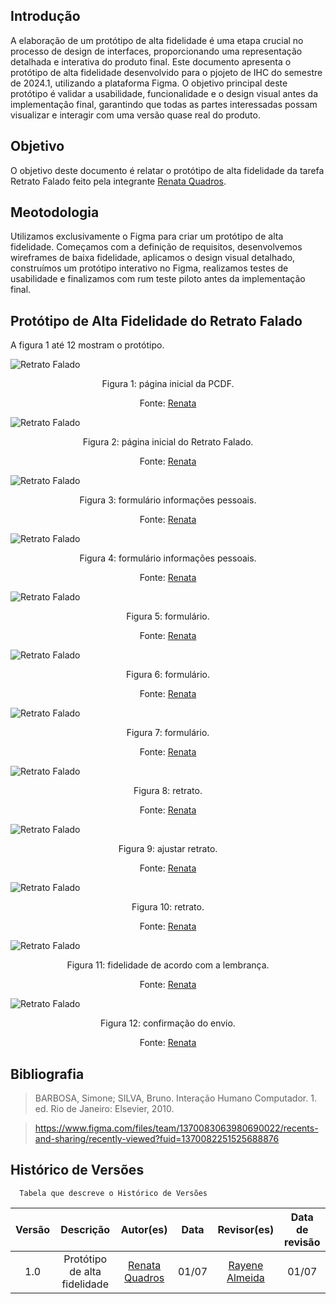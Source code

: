 ## Introdução
A  elaboração de um protótipo de alta fidelidade é uma etapa crucial no processo de design de interfaces, proporcionando uma representação detalhada e interativa do produto final. Este documento apresenta o protótipo de alta fidelidade desenvolvido para o pjojeto de IHC do semestre de 2024.1, utilizando a plataforma Figma. O objetivo principal deste protótipo é validar a usabilidade, funcionalidade e o design visual antes da implementação final, garantindo que todas as partes interessadas possam visualizar e interagir com uma versão quase real do produto.

## Objetivo
O objetivo deste documento é relatar o protótipo de alta fidelidade da tarefa Retrato Falado feito pela integrante [Renata Quadros](https://github.com/Renatinha28).

## Meotodologia
Utilizamos exclusivamente o Figma para criar um protótipo de alta fidelidade. Começamos com a definição de requisitos, desenvolvemos wireframes de baixa fidelidade, aplicamos o design visual detalhado, construímos um protótipo interativo no Figma, realizamos testes de usabilidade e finalizamos com rum teste piloto antes da implementação final.

## Protótipo de Alta Fidelidade do Retrato Falado
A figura 1 até 12 mostram o protótipo.

![Retrato Falado](../../../assets/design/nivel3/retrato1.png)
<div align="center">
    <p> Figura 1: página inicial da PCDF.
         <center>  <p>Fonte:  <a href="https://github.com/Renatinha28">Renata</a></p></center>
    </p> 
</div>

![Retrato Falado](../../../assets/design/nivel3/retrato2.png)
<div align="center">
    <p> Figura 2: página inicial do Retrato Falado.
         <center>  <p>Fonte:  <a href="https://github.com/Renatinha28">Renata</a></p></center>
    </p> 
</div>

![Retrato Falado](../../../assets/design/nivel3/retrato3.png)
<div align="center">
    <p> Figura 3: formulário informações pessoais.
         <center>  <p>Fonte:  <a href="https://github.com/Renatinha28">Renata</a></p></center>
    </p> 
</div>

![Retrato Falado](../../../assets/design/nivel3/retrato4.png)
<div align="center">
    <p> Figura 4: formulário informações pessoais.
         <center>  <p>Fonte:  <a href="https://github.com/Renatinha28">Renata</a></p></center>
    </p> 
</div>

![Retrato Falado](../../../assets/design/nivel3/retrato5.png)
<div align="center">
    <p> Figura 5: formulário.
         <center>  <p>Fonte:  <a href="https://github.com/Renatinha28">Renata</a></p></center>
    </p> 
</div>

![Retrato Falado](../../../assets/design/nivel3/retrato6.png)
<div align="center">
    <p> Figura 6: formulário.
         <center>  <p>Fonte:  <a href="https://github.com/Renatinha28">Renata</a></p></center>
    </p> 
</div>

![Retrato Falado](../../../assets/design/nivel3/retrato7.png)
<div align="center">
    <p> Figura 7: formulário.
         <center>  <p>Fonte:  <a href="https://github.com/Renatinha28">Renata</a></p></center>
    </p> 
</div>

![Retrato Falado](../../../assets/design/nivel3/retrato8.png)
<div align="center">
    <p> Figura 8: retrato.
         <center>  <p>Fonte:  <a href="https://github.com/Renatinha28">Renata</a></p></center>
    </p> 
</div>

![Retrato Falado](../../../assets/design/nivel3/retrato9.png)
<div align="center">
    <p> Figura 9: ajustar retrato.
         <center>  <p>Fonte:  <a href="https://github.com/Renatinha28">Renata</a></p></center>
    </p> 
</div>

![Retrato Falado](../../../assets/design/nivel3/retrato10.png)
<div align="center">
    <p> Figura 10: retrato.
         <center>  <p>Fonte:  <a href="https://github.com/Renatinha28">Renata</a></p></center>
    </p> 
</div>

![Retrato Falado](../../../assets/design/nivel3/retrato11.png)
<div align="center">
    <p> Figura 11: fidelidade de acordo com a lembrança.
         <center>  <p>Fonte:  <a href="https://github.com/Renatinha28">Renata</a></p></center>
    </p> 
</div>

![Retrato Falado](../../../assets/design/nivel3/retrato12.png)
<div align="center">
    <p> Figura 12: confirmação do envio.
         <center>  <p>Fonte:  <a href="https://github.com/Renatinha28">Renata</a></p></center>
    </p> 
</div>

## Bibliografia
> BARBOSA, Simone; SILVA, Bruno. Interação Humano Computador. 1. ed. Rio de Janeiro: Elsevier, 2010.

> https://www.figma.com/files/team/1370083063980690022/recents-and-sharing/recently-viewed?fuid=1370082251525688876

## Histórico de Versões
      Tabela que descreve o Histórico de Versões

|     Versão       |     Descrição      |      Autor(es)      | Data           |  Revisor(es)          |Data de revisão|
| :----------------------------------------------------------: | :-------------------------------: | :-------------------------------------------------: | :-------------------------------: |  :-------------------------------: | :-------------------------------: |
| 1.0 |  Protótipo de alta fidelidade |[Renata Quadros](https://github.com/Renatinha28) | 01/07 |[ Rayene Almeida ](https://github.com/rayenealmeida) | 01/07

